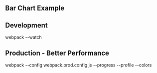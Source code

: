 ##  Bar Chart Example ##

## Development ##
webpack --watch

## Production - Better Performance ##
webpack --config webpack.prod.config.js --progress --profile --colors